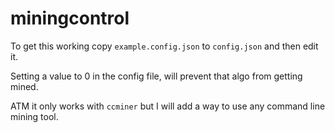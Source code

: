 # miningcontrol

To get this working copy `example.config.json` to `config.json` and then edit it.

Setting a value to 0 in the config file, will prevent that algo from getting mined.

ATM it only works with `ccminer` but I will add a way to use any command line mining tool.
